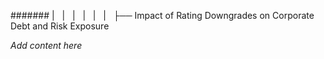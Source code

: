 ####### |   |   |   |   |   |   ├── Impact of Rating Downgrades on Corporate Debt and Risk Exposure

*Add content here*
